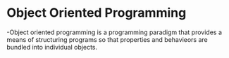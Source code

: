 # Object Oriented Programming 

-Object oriented programming is a programming paradigm that provides a means of structuring programs so that properties and behavieors are bundled into individual objects. 